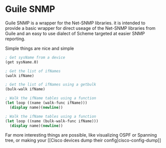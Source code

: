 # Guile SNMP

  Guile SNMP is a wrapper for the Net-SNMP libraries. it is intended
to provide a basic wrapper for direct useage of the Net-SNMP libraries
from Guile and an easy to use dialect of Scheme targeted at easier
SNMP reporting.

  Simple things are nice and simple

```scheme
; Get sysName from a device
(get sysName.0)

; Get the list of ifNames
(walk ifName)

; Get the list of ifNames using a getbulk
(bulk-walk ifName)

; Walk the ifName tables using a function
(let loop ((name (walk-func ifName)))
  (display name)(newline))

; Walk the ifName tables using a function
(let loop ((name (bulk-walk-func ifName)))
  (display name)(newline))
```

  Far more interesting things are possible, like visualizing
OSPF or Spanning tree, or making your [[Cisco devices dump
their config|cisco-config-dump]]

